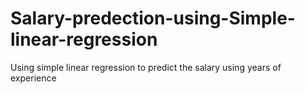 # Salary-predection-using-Simple-linear-regression
Using simple linear regression to predict the salary using years of experience
